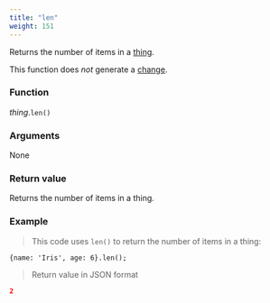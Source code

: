```yaml
---
title: "len"
weight: 151
---
```


Returns the number of items in a [thing](..).

This function does *not* generate a [change](../../../overview/changes).

### Function

*thing*.`len()`

### Arguments

None

### Return value

Returns the number of items in a thing.

### Example

> This code uses `len()` to return the number of items in a thing:

```thingsdb,json_response
{name: 'Iris', age: 6}.len();
```

> Return value in JSON format

```json
2
```
